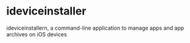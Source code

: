 # ideviceinstaller
ideviceinstallern, a command-line application to manage apps and app archives on iOS devices

